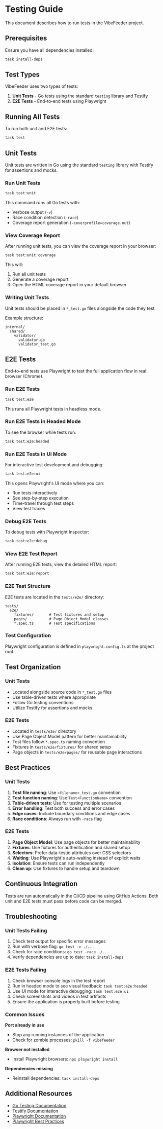 # Testing Guide

This document describes how to run tests in the VibeFeeder project.

## Prerequisites

Ensure you have all dependencies installed:

```bash
task install-deps
```

## Test Types

VibeFeeder uses two types of tests:

1. **Unit Tests** - Go tests using the standard `testing` library and Testify
2. **E2E Tests** - End-to-end tests using Playwright

## Running All Tests

To run both unit and E2E tests:

```bash
task test
```

## Unit Tests

Unit tests are written in Go using the standard `testing` library with Testify for assertions and mocks.

### Run Unit Tests

```bash
task test:unit
```

This command runs all Go tests with:

- Verbose output (`-v`)
- Race condition detection (`-race`)
- Coverage report generation (`-coverprofile=coverage.out`)

### View Coverage Report

After running unit tests, you can view the coverage report in your browser:

```bash
task test:unit:coverage
```

This will:

1. Run all unit tests
2. Generate a coverage report
3. Open the HTML coverage report in your default browser

### Writing Unit Tests

Unit tests should be placed in `*_test.go` files alongside the code they test.

Example structure:

```
internal/
  shared/
    validator/
      validator.go
      validator_test.go
```

## E2E Tests

End-to-end tests use Playwright to test the full application flow in real browser (Chrome).

### Run E2E Tests

```bash
task test:e2e
```

This runs all Playwright tests in headless mode.

### Run E2E Tests in Headed Mode

To see the browser while tests run:

```bash
task test:e2e:headed
```

### Run E2E Tests in UI Mode

For interactive test development and debugging:

```bash
task test:e2e:ui
```

This opens Playwright's UI mode where you can:

- Run tests interactively
- See step-by-step execution
- Time-travel through test steps
- View test traces

### Debug E2E Tests

To debug tests with Playwright Inspector:

```bash
task test:e2e:debug
```

### View E2E Test Report

After running E2E tests, view the detailed HTML report:

```bash
task test:e2e:report
```

### E2E Test Structure

E2E tests are located in the `tests/e2e/` directory:

```
tests/
  e2e/
    fixtures/       # Test fixtures and setup
    pages/          # Page Object Model classes
    *.spec.ts       # Test specifications
```

### Test Configuration

Playwright configuration is defined in `playwright.config.ts` at the project root.

## Test Organization

### Unit Tests

- Located alongside source code in `*_test.go` files
- Use table-driven tests where appropriate
- Follow Go testing conventions
- Utilize Testify for assertions and mocks

### E2E Tests

- Located in `tests/e2e/` directory
- Use Page Object Model pattern for better maintainability
- Test files follow `*.spec.ts` naming convention
- Fixtures in `tests/e2e/fixtures/` for shared setup
- Page objects in `tests/e2e/pages/` for reusable page interactions

## Best Practices

### Unit Tests

1. **Test file naming**: Use `<filename>_test.go` convention
2. **Test function naming**: Use `Test<FunctionName>` convention
3. **Table-driven tests**: Use for testing multiple scenarios
4. **Error handling**: Test both success and error cases
5. **Edge cases**: Include boundary conditions and edge cases
6. **Race conditions**: Always run with `-race` flag

### E2E Tests

1. **Page Object Model**: Use page objects for better maintainability
2. **Fixtures**: Use fixtures for authentication and shared setup
3. **Selectors**: Prefer data-testid attributes over CSS selectors
4. **Waiting**: Use Playwright's auto-waiting instead of explicit waits
5. **Isolation**: Ensure tests can run independently
6. **Clean up**: Use fixtures to handle setup and teardown

## Continuous Integration

Tests are run automatically in the CI/CD pipeline using GitHub Actions. Both unit and E2E tests must pass before code can be merged.

## Troubleshooting

### Unit Tests Failing

1. Check test output for specific error messages
2. Run with verbose flag: `go test -v ./...`
3. Check for race conditions: `go test -race ./...`
4. Verify dependencies are up to date: `task install-deps`

### E2E Tests Failing

1. Check browser console logs in the test report
2. Run in headed mode to see visual feedback: `task test:e2e:headed`
3. Use UI mode for interactive debugging: `task test:e2e:ui`
4. Check screenshots and videos in test artifacts
5. Ensure the application is properly built before testing

### Common Issues

**Port already in use**

- Stop any running instances of the application
- Check for zombie processes: `pkill -f vibefeeder`

**Browser not installed**

- Install Playwright browsers: `npx playwright install`

**Dependencies missing**

- Reinstall dependencies: `task install-deps`

## Additional Resources

- [Go Testing Documentation](https://golang.org/pkg/testing/)
- [Testify Documentation](https://github.com/stretchr/testify)
- [Playwright Documentation](https://playwright.dev/)
- [Playwright Best Practices](https://playwright.dev/docs/best-practices)
